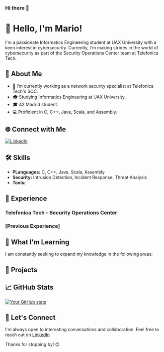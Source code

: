 ### Hi there 👋
# 👋 Hello, I'm Mario!

I'm a passionate Informatics Engineering student at UAX University with a keen interest in cybersecurity. Currently, I'm making strides in the world of cybersecurity as part of the Security Operations Center team at Telefonica Tech.

## 🚀 About Me

- 🔭 I’m currently working as a network security specialist at Telefonica Tech's SOC.
- 🎓 Studying Informatics Engineering at UAX University.
- 🎓 42 Madrid student.
- 💻 Proficient in C, C++, Java, Scala, and Assembly.

## 🌐 Connect with Me

[![LinkedIn](https://img.shields.io/badge/LinkedIn-Connect-blue)](https://www.linkedin.com/in/mario-gonzalez-galisteo/)
<!--[![Twitter](https://img.shields.io/badge/Twitter-Follow-blue)](https://twitter.com/yourusername)
[![Portfolio](https://img.shields.io/badge/Portfolio-Visit-brightgreen)](https://yourportfolio.com)-->

## 🛠️ Skills

- **PLanguages:** C, C++, Java, Scala, Assembly
- **Security:** Intrusion Detection, Incident Response, Threat Analysis
- **Tools:** 

## 💼 Experience

### Telefonica Tech - Security Operations Center
<!--*Your Role* | *Location* | *Month Year - Present*

- Describe your responsibilities and achievements in your current role.-->

### [Previous Experience]

## 🌱 What I'm Learning

I am constantly seeking to expand my knowledge in the following areas:

<!--- [List some topics or technologies you are currently learning]-->

## 🚧 Projects
<!--
### [Project 1]
Brief description, technologies used, and link to the project repository.

### [Project 2]
Brief description, technologies used, and link to the project repository.-->

## 📈 GitHub Stats

[![Your GitHub stats](https://github-readme-stats.vercel.app/api?username=yourusername&show_icons=true&hide=issues,contribs)](https://github.com/mariogalis)

## 🤝 Let's Connect

I'm always open to interesting conversations and collaboration. Feel free to reach out on [LinkedIn](https://www.linkedin.com/in/mario-gonzalez-galisteo/)

Thanks for stopping by! 😊

